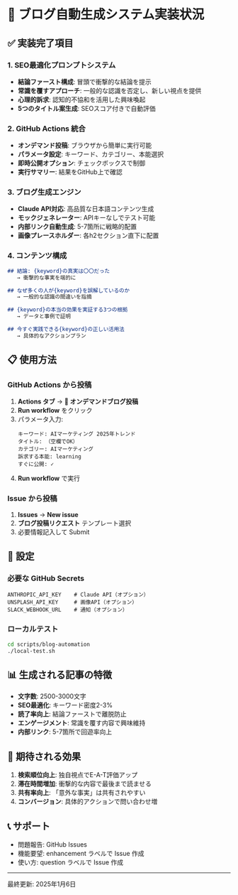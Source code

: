 # 🚀 ブログ自動生成システム実装状況

## ✅ 実装完了項目

### 1. SEO最適化プロンプトシステム
- **結論ファースト構成**: 冒頭で衝撃的な結論を提示
- **常識を覆すアプローチ**: 一般的な認識を否定し、新しい視点を提供
- **心理的訴求**: 認知的不協和を活用した興味喚起
- **5つのタイトル案生成**: SEOスコア付きで自動評価

### 2. GitHub Actions 統合
- **オンデマンド投稿**: ブラウザから簡単に実行可能
- **パラメータ設定**: キーワード、カテゴリー、本能選択
- **即時公開オプション**: チェックボックスで制御
- **実行サマリー**: 結果をGitHub上で確認

### 3. ブログ生成エンジン
- **Claude API対応**: 高品質な日本語コンテンツ生成
- **モックジェネレーター**: APIキーなしでテスト可能
- **内部リンク自動生成**: 5-7箇所に戦略的配置
- **画像プレースホルダー**: 各h2セクション直下に配置

### 4. コンテンツ構成
```markdown
## 結論: {keyword}の真実は〇〇だった
   → 衝撃的な事実を端的に

## なぜ多くの人が{keyword}を誤解しているのか
   → 一般的な認識の間違いを指摘

## {keyword}の本当の効果を実証する3つの根拠
   → データと事例で証明

## 今すぐ実践できる{keyword}の正しい活用法
   → 具体的なアクションプラン
```

## 📋 使用方法

### GitHub Actions から投稿

1. **Actions タブ** → **📝 オンデマンドブログ投稿**
2. **Run workflow** をクリック
3. パラメータ入力:
   ```
   キーワード: AIマーケティング 2025年トレンド
   タイトル: （空欄でOK）
   カテゴリー: AIマーケティング
   訴求する本能: learning
   すぐに公開: ✓
   ```
4. **Run workflow** で実行

### Issue から投稿

1. **Issues** → **New issue**
2. **ブログ投稿リクエスト** テンプレート選択
3. 必要情報記入して Submit

## 🔧 設定

### 必要な GitHub Secrets

```
ANTHROPIC_API_KEY    # Claude API（オプション）
UNSPLASH_API_KEY     # 画像API（オプション）
SLACK_WEBHOOK_URL    # 通知（オプション）
```

### ローカルテスト

```bash
cd scripts/blog-automation
./local-test.sh
```

## 📊 生成される記事の特徴

- **文字数**: 2500-3000文字
- **SEO最適化**: キーワード密度2-3%
- **読了率向上**: 結論ファーストで離脱防止
- **エンゲージメント**: 常識を覆す内容で興味維持
- **内部リンク**: 5-7箇所で回遊率向上

## 🎯 期待される効果

1. **検索順位向上**: 独自視点でE-A-T評価アップ
2. **滞在時間増加**: 衝撃的な内容で最後まで読ませる
3. **共有率向上**: 「意外な事実」は共有されやすい
4. **コンバージョン**: 具体的アクションで問い合わせ増

## 📞 サポート

- 問題報告: GitHub Issues
- 機能要望: enhancement ラベルで Issue 作成
- 使い方: question ラベルで Issue 作成

---

最終更新: 2025年1月6日